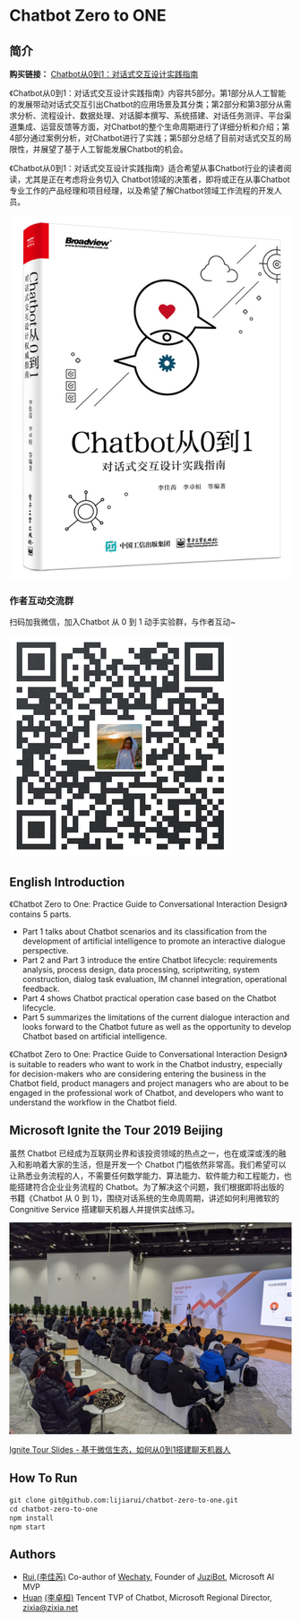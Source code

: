 # Chatbot Zero to ONE

## 简介

**购买链接：** [Chatbot从0到1：对话式交互设计实践指南](https://item.jd.com/12630213.html)

《Chatbot从0到1：对话式交互设计实践指南》内容共5部分。第1部分从人工智能的发展带动对话式交互引出Chatbot的应用场景及其分类；第2部分和第3部分从需求分析、流程设计、数据处理、对话脚本撰写、系统搭建、对话任务测评、平台渠道集成、运营反馈等方面，对Chatbot的整个生命周期进行了详细分析和介绍；第4部分通过案例分析，对Chatbot进行了实践；第5部分总结了目前对话式交互的局限性，并展望了基于人工智能发展Chatbot的机会。

《Chatbot从0到1：对话式交互设计实践指南》适合希望从事Chatbot行业的读者阅读，尤其是正在考虑将业务切入 Chatbot领域的决策者，即将或正在从事Chatbot专业工作的产品经理和项目经理，以及希望了解Chatbot领域工作流程的开发人员。

![Chatbot 0 to 1](docs/images/chatbot-0-to-1.jpg)

### 作者互动交流群

扫码加我微信，加入Chatbot 从 0 到 1 动手实验群，与作者互动~

![join us](docs/images/joinus.png)

## English Introduction

《Chatbot Zero to One: Practice Guide to Conversational Interaction Design》contains 5 parts.

- Part 1 talks about Chatbot scenarios and its classification from the development of artificial intelligence to promote an interactive dialogue perspective.
- Part 2 and Part 3  introduce the entire Chatbot lifecycle: requirements analysis, process design, data processing, scriptwriting, system construction, dialog task evaluation, IM channel integration, operational feedback.
- Part 4 shows Chatbot practical operation case based on the Chatbot lifecycle.
- Part 5 summarizes the limitations of the current dialogue interaction and looks forward to the Chatbot future as well as the opportunity to develop Chatbot based on artificial intelligence.

《Chatbot Zero to One: Practice Guide to Conversational Interaction Design》 is suitable to readers who want to work in the Chatbot industry, especially for decision-makers who are considering entering the business in the Chatbot field, product managers and project managers who are about to be engaged in the professional work of Chatbot, and developers who want to understand the workflow in the Chatbot field.

## Microsoft Ignite the Tour 2019 Beijing

虽然 Chatbot 已经成为互联网业界和该投资领域的热点之一，也在或深或浅的融入和影响着大家的生活，但是开发一个 Chatbot 门槛依然非常高。我们希望可以让熟悉业务流程的人，不需要任何数学能力、算法能力、软件能力和工程能力，也能搭建符合企业业务流程的 Chatbot。为了解决这个问题，我们根据即将出版的书籍《Chatbot 从 0 到 1》，围绕对话系统的生命周周期，讲述如何利用微软的 Congnitive Service 搭建聊天机器人并提供实战练习。

![MITT Beijing 2019](docs/images/mitt-beijing-2019.jpg)

[Ignite Tour Slides - 基于微信生态，如何从0到1搭建聊天机器人](https://docs.google.com/presentation/d/1NUHIyrYyhYuUrfNm2E7D7GtMjfX2Y6EoiNwXhE33iPU/edit#slide=id.g4abc7fef5d_0_420)

## How To Run

```shell
git clone git@github.com:lijiarui/chatbot-zero-to-one.git
cd chatbot-zero-to-one
npm install
npm start
```

## Authors

- [Rui](https://github.com/lijiarui),[(李佳芮)](https://lijiarui.github.io) Co-author of [Wechaty](https://github.com/wechaty/wechaty), Founder of [JuziBot](https://www.botorange.com/), Microsoft AI MVP
- [Huan](https://github.com/huan) [(李卓桓)](http://linkedin.com/in/zixia) Tencent TVP of Chatbot, Microsoft Regional Director, <zixia@zixia.net>
